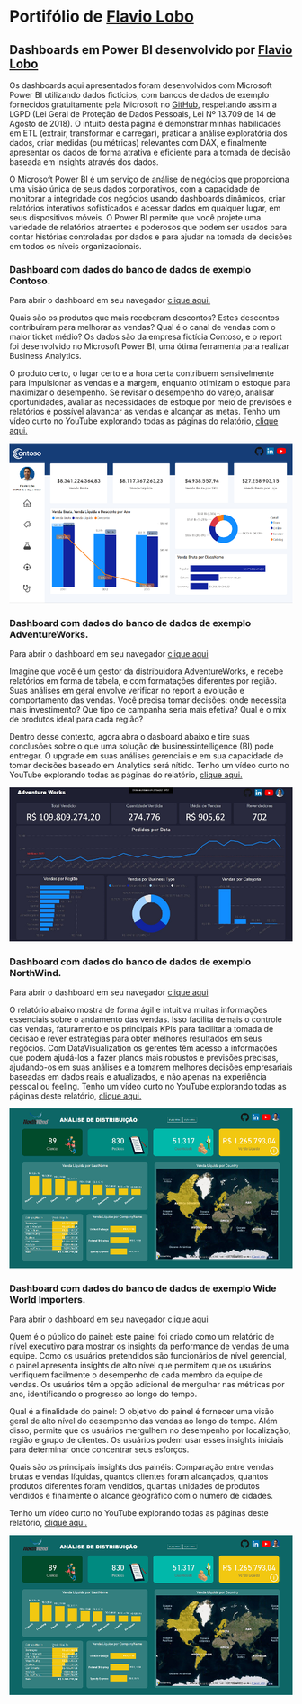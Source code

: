 # Portifólio de [Flavio Lobo](https://www.linkedin.com/in/flavioclobo)

## Dashboards em Power BI desenvolvido por [Flavio Lobo](https://www.linkedin.com/in/flavioclobo)
Os dashboards aqui apresentados foram desenvolvidos com Microsoft Power BI utilizando dados fictícios, com bancos de dados de exemplo fornecidos gratuitamente pela Microsoft no [GitHub](https://github.com/microsoft/sql-server-samples/tree/master/samples/databases), respeitando assim a LGPD (Lei Geral de Proteção de Dados Pessoais, Lei Nº 13.709 de 14 de Agosto de 2018). O intuito desta página é demonstrar minhas habilidades em ETL (extrair, transformar e carregar), praticar a análise exploratória dos dados, criar medidas (ou métricas) relevantes com DAX, e finalmente apresentar os dados de forma atrativa e eficiente para a tomada de decisão baseada em insights através dos dados.

O Microsoft Power BI é um serviço de análise de negócios que proporciona uma visão única de seus dados corporativos, com a capacidade de monitorar a integridade dos negócios usando dashboards dinâmicos, criar relatórios interativos sofisticados e acessar dados em qualquer lugar, em seus dispositivos móveis. O Power BI permite que você projete uma variedade de relatórios atraentes e poderosos que podem ser usados para contar histórias controladas por dados e para ajudar na tomada de decisões em todos os níveis organizacionais.


### Dashboard com dados do banco de dados de exemplo Contoso.
Para abrir o dashboard em seu navegador [clique aqui.](https://app.powerbi.com/view?r=eyJrIjoiYjE2OTMwMjUtYTQyNC00M2MyLWI2ZmMtYWU3ZWM4YjA4YjY3IiwidCI6IjQ1MWU1NjVkLTZjMzMtNDU4MS05ZDUyLWE1MzUwZDY2OTU0MiJ9)

Quais são os produtos que mais receberam descontos? Estes descontos contribuíram para melhorar as vendas? Qual é o canal de vendas com o maior ticket médio? Os dados são da empresa fictícia Contoso, e o report foi desenvolvido no Microsoft Power BI, uma ótima ferramenta para realizar Business Analytics.

O produto certo, o lugar certo e a hora certa contribuem sensivelmente para impulsionar as vendas e a margem, enquanto otimizam o estoque para maximizar o desempenho. Se revisar o desempenho do varejo, analisar oportunidades, avaliar as necessidades de estoque por meio de previsões e relatórios é possível alavancar as vendas e alcançar as metas. Tenho um vídeo curto no YouTube explorando todas as páginas do relatório, [clique aqui.](https://youtu.be/lCsxmK0JwZM)

[![Contoso](images/Contoso_spark_mini.png)](https://app.powerbi.com/view?r=eyJrIjoiYjE2OTMwMjUtYTQyNC00M2MyLWI2ZmMtYWU3ZWM4YjA4YjY3IiwidCI6IjQ1MWU1NjVkLTZjMzMtNDU4MS05ZDUyLWE1MzUwZDY2OTU0MiJ9)


### Dashboard com dados do banco de dados de exemplo AdventureWorks.
Para abrir o dashboard em seu navegador [clique aqui](https://app.powerbi.com/view?r=eyJrIjoiMzM5MjM3MWMtOTU3NS00MmFiLTk4Y2YtOGM5MjQ5ZDliZDMyIiwidCI6IjQ1MWU1NjVkLTZjMzMtNDU4MS05ZDUyLWE1MzUwZDY2OTU0MiJ9)

Imagine que você é um gestor da distribuidora AdventureWorks, e recebe relatórios em forma de tabela, e com formatações diferentes por região. Suas análises em geral envolve verificar no report a evolução e comportamento das vendas. Você precisa tomar decisões: onde necessita mais investimento? Que tipo de campanha seria mais efetiva? Qual é o mix de produtos ideal para cada região?
 
Dentro desse contexto, agora abra o dasboard abaixo e tire suas conclusões sobre o que uma solução de businessintelligence (BI) pode entregar. O upgrade em suas análises gerenciais e em sua capacidade de tomar decisões baseado em Analytics será nítido. Tenho um vídeo curto no YouTube explorando todas as páginas do relatório, [clique aqui.](https://youtu.be/8KQwt4jnyk8)

[![AventureWorks](images/AdventureWorks_dark_mini.png)](https://app.powerbi.com/view?r=eyJrIjoiMzM5MjM3MWMtOTU3NS00MmFiLTk4Y2YtOGM5MjQ5ZDliZDMyIiwidCI6IjQ1MWU1NjVkLTZjMzMtNDU4MS05ZDUyLWE1MzUwZDY2OTU0MiJ9)


### Dashboard com dados do banco de dados de exemplo NorthWind.
Para abrir o dashboard em seu navegador [clique aqui](https://app.powerbi.com/view?r=eyJrIjoiMTEyZDc0ZGQtNWE2Mi00MmU4LTg3MmQtYjYwZTk5YjAwNTlhIiwidCI6IjQ1MWU1NjVkLTZjMzMtNDU4MS05ZDUyLWE1MzUwZDY2OTU0MiJ9)

O relatório abaixo mostra de forma ágil e intuitiva muitas informações essenciais sobre o andamento das vendas. Isso facilita demais o controle das vendas, faturamento e os principais KPIs para facilitar a tomada de decisão e rever estratégias para obter melhores resultados em seus negócios. Com DataVisualization os gerentes têm acesso a informações que podem ajudá-los a fazer planos mais robustos e previsões precisas, ajudando-os em suas análises e a tomarem melhores decisões empresariais baseadas em dados reais e atualizados, e não apenas na experiência pessoal ou feeling.
Tenho um vídeo curto no YouTube explorando todas as páginas deste relatório, [clique aqui.](https://youtu.be/uZvZppbMRIk)

[![NorthWind](images/NorthWind_green_mini.png)](https://app.powerbi.com/view?r=eyJrIjoiMTEyZDc0ZGQtNWE2Mi00MmU4LTg3MmQtYjYwZTk5YjAwNTlhIiwidCI6IjQ1MWU1NjVkLTZjMzMtNDU4MS05ZDUyLWE1MzUwZDY2OTU0MiJ9)

### Dashboard com dados do banco de dados de exemplo Wide World Importers.
Para abrir o dashboard em seu navegador [clique aqui](https://app.powerbi.com/view?r=eyJrIjoiYmUxNDQxNDItYTYwYy00YWE3LThlNTctNjQ1OWY3OWM0NTMxIiwidCI6IjQ1MWU1NjVkLTZjMzMtNDU4MS05ZDUyLWE1MzUwZDY2OTU0MiJ9)

Quem é o público do painel:  este painel foi criado como um relatório de nível executivo para mostrar os insights da performance de vendas de uma equipe. Como os usuários pretendidos são funcionários de nível gerencial, o painel apresenta insights de alto nível que permitem que os usuários verifiquem facilmente o desempenho de cada membro da equipe de vendas. Os usuários têm a opção adicional de mergulhar nas métricas por ano, identificando o progresso ao longo do tempo. 

Qual é a finalidade do painel:  O objetivo do painel é fornecer uma visão geral de alto nível do desempenho das vendas ao longo do tempo. Além disso, permite que os usuários mergulhem no desempenho por localização, região e grupo de clientes. Os usuários podem usar esses insights iniciais para determinar onde concentrar seus esforços. 

Quais são os principais insights dos painéis: Comparação entre vendas brutas e vendas líquidas, quantos clientes foram alcançados, quantos produtos diferentes foram vendidos, quantas unidades de produtos vendidos e finalmente o alcance geográfico com o número de cidades.

Tenho um vídeo curto no YouTube explorando todas as páginas deste relatório, [clique aqui.](https://youtu.be/uZvZppbMRIk)

[![NorthWind](images/NorthWind_green_mini.png)](https://app.powerbi.com/view?r=eyJrIjoiYmUxNDQxNDItYTYwYy00YWE3LThlNTctNjQ1OWY3OWM0NTMxIiwidCI6IjQ1MWU1NjVkLTZjMzMtNDU4MS05ZDUyLWE1MzUwZDY2OTU0MiJ9)
